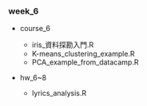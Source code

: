 ### week_6

- course_6
    - iris_資料探勘入門.R
    - K-means_clustering_example.R
    - PCA_example_from_datacamp.R
    
- hw_6~8
    - lyrics_analysis.R


